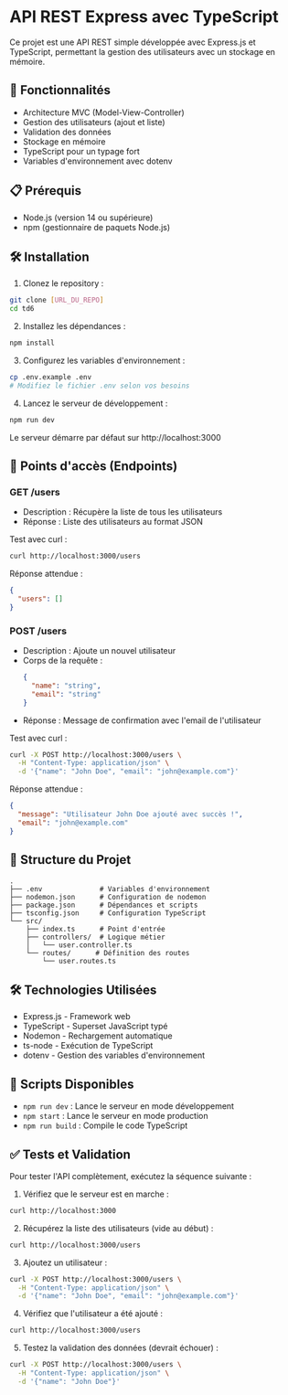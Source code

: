 # API REST Express avec TypeScript

Ce projet est une API REST simple développée avec Express.js et TypeScript, permettant la gestion des utilisateurs avec un stockage en mémoire.

## 🚀 Fonctionnalités

- Architecture MVC (Model-View-Controller)
- Gestion des utilisateurs (ajout et liste)
- Validation des données
- Stockage en mémoire
- TypeScript pour un typage fort
- Variables d'environnement avec dotenv

## 📋 Prérequis

- Node.js (version 14 ou supérieure)
- npm (gestionnaire de paquets Node.js)

## 🛠️ Installation

1. Clonez le repository :
```bash
git clone [URL_DU_REPO]
cd td6
```

2. Installez les dépendances :
```bash
npm install
```

3. Configurez les variables d'environnement :
```bash
cp .env.example .env
# Modifiez le fichier .env selon vos besoins
```

4. Lancez le serveur de développement :
```bash
npm run dev
```

Le serveur démarre par défaut sur http://localhost:3000

## 📌 Points d'accès (Endpoints)

### GET /users
- Description : Récupère la liste de tous les utilisateurs
- Réponse : Liste des utilisateurs au format JSON

Test avec curl :
```bash
curl http://localhost:3000/users
```

Réponse attendue :
```json
{
  "users": []
}
```

### POST /users
- Description : Ajoute un nouvel utilisateur
- Corps de la requête :
  ```json
  {
    "name": "string",
    "email": "string"
  }
  ```
- Réponse : Message de confirmation avec l'email de l'utilisateur

Test avec curl :
```bash
curl -X POST http://localhost:3000/users \
  -H "Content-Type: application/json" \
  -d '{"name": "John Doe", "email": "john@example.com"}'
```

Réponse attendue :
```json
{
  "message": "Utilisateur John Doe ajouté avec succès !",
  "email": "john@example.com"
}
```

## 🔧 Structure du Projet

```
.
├── .env              # Variables d'environnement
├── nodemon.json      # Configuration de nodemon
├── package.json      # Dépendances et scripts
├── tsconfig.json     # Configuration TypeScript
└── src/
    ├── index.ts      # Point d'entrée
    ├── controllers/  # Logique métier
    │   └── user.controller.ts
    └── routes/      # Définition des routes
        └── user.routes.ts
```

## 🛠️ Technologies Utilisées

- Express.js - Framework web
- TypeScript - Superset JavaScript typé
- Nodemon - Rechargement automatique
- ts-node - Exécution de TypeScript
- dotenv - Gestion des variables d'environnement

## 📝 Scripts Disponibles

- `npm run dev` : Lance le serveur en mode développement
- `npm start` : Lance le serveur en mode production
- `npm run build` : Compile le code TypeScript

## ✅ Tests et Validation

Pour tester l'API complètement, exécutez la séquence suivante :

1. Vérifiez que le serveur est en marche :
```bash
curl http://localhost:3000
```

2. Récupérez la liste des utilisateurs (vide au début) :
```bash
curl http://localhost:3000/users
```

3. Ajoutez un utilisateur :
```bash
curl -X POST http://localhost:3000/users \
  -H "Content-Type: application/json" \
  -d '{"name": "John Doe", "email": "john@example.com"}'
```

4. Vérifiez que l'utilisateur a été ajouté :
```bash
curl http://localhost:3000/users
```

5. Testez la validation des données (devrait échouer) :
```bash
curl -X POST http://localhost:3000/users \
  -H "Content-Type: application/json" \
  -d '{"name": "John Doe"}'
```
